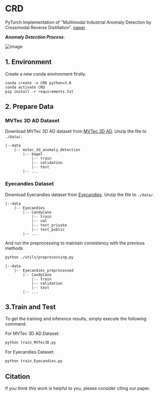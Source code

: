 # CRD

PyTorch Implementation of "Multimodal Industrial Anomaly Detection by Crossmodal Reverse Distillation".
[paper](https://arxiv.org/abs/2412.08949)

**_Anomaly Detection Process_**:

![image](https://github.com/hito2448/CRD/blob/main/overview.png)


## 1. Environment
Create a new conda environment firstly.
```
conda create -n CRD python=3.8
conda activate CRD
pip install -r requirements.txt
```

## 2. Prepare Data
###  MVTec 3D AD Dataset
Download MVTec 3D AD dataset from [MVTec 3D AD](https://www.mvtec.com/company/research/datasets/mvtec-3d-ad/). 
Unzip the file to `./data/`.
```
|--data
    |-- mvtec_3d_anomaly_detection
        |-- bagel
            |-- train
            |-- validation
            |-- test
        |-- ...
```

###  Eyecandies Dataset
Download Eyecandies dataset from [Eyecandies](https://eyecan-ai.github.io/eyecandies). 
Unzip the file to `./data/`.
```
|--data
    |-- Eyecandies
        |-- CandyCane
            |-- train
            |-- val
            |-- test_private
            |-- test_public
        |-- ...
```
And run the preprocessing to maintain consistency with the previous methods 
```bash
python ./utils/preprocessing.py
```
```
|--data
    |-- Eyecandies_preprocessed
        |-- CandyCane
            |-- train
            |-- validation
            |-- test
        |-- ...
```

## 3.Train and Test
To get the training and inference results, simply execute the following command.

For MVTec 3D AD Dataset:
```bash
python train_MVTec3D.py
```

For Eyecandies Dataset:
```bash
python train_Eyecandies.py
```

## Citation
If you think this work is helpful to you, please consider citing our paper.
```

```

